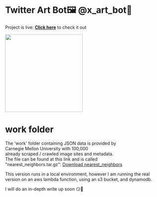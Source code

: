 # Twitter Art Bot🖼️ @x_art_bot🎨

Project is live: **[Click here](https://twitter.com/x_art_bot)**
to check it out

<img src = 'https://github.com/LimarAryan/x_art_bot/assets/110574851/7b08c739-30fc-430e-a9ac-4735ddb2e647' width = '250'>


# work folder
The 'work' folder containing JSON data is provided by\
Carnegie Mellon University with 100,000\
already scraped / crawled image sites and metadata.\
The file can be found at this link and is called\
"nearest_neighbors.tar.gz"\:
[Download nearest_neighbors](https://kilthub.cmu.edu/articles/dataset/National_Gallery_of_Art_InceptionV3_Features/10061885)


This version runs in a local environment,
however I am running the real\
version on an aws lambda function\,
using an s3 bucket, and dynamodb\.

I will do an in-depth write up soon 😏🤩
